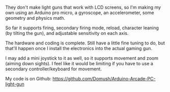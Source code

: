 They don't make light guns that work with LCD screens, so I'm making my own using an Arduino pro micro, a gyroscope, an accelerometer, some geometry and physics math. 

So far it supports firing, secondary firing mode, reload, character leaning (by tilting the gun), and adjustable sensitivity on each axis.

The hardware and coding is complete. Still have a little fine tuning to do, but that'll happen once I install the electronics into the actual gaming gun.

I may add a mini joystick to it as well, so it supports movement and zoom (aiming down sights). I feel like it would be limiting if you have to use a secondary controller/keyboard for movement.

My code is on Github: https://github.com/Domush/Arduino-Arcade-PC-light-gun
